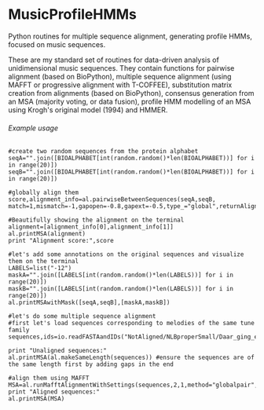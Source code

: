 # MusicProfileHMMs
Python routines for multiple sequence alignment, generating profile HMMs, focused on music sequences.

These are my standard set of routines for data-driven analysis of unidimensional music sequences. They contain functions for pairwise alignment (based on BioPython), multiple sequence alignment (using MAFFT or progressive alignment with T-COFFEE), substitution matrix creation from alignments (based on BioPython), consensus generation from an MSA (majority voting, or data fusion), profile HMM modelling of an MSA using Krogh's original model (1994) and HMMER.

###### Example usage
```
#create two random sequences from the protein alphabet
seqA="".join([BIOALPHABET[int(random.random()*len(BIOALPHABET))] for i in range(20)])
seqB="".join([BIOALPHABET[int(random.random()*len(BIOALPHABET))] for i in range(20)])

#globally align them
score,alignment_info=al.pairwiseBetweenSequences(seqA,seqB, match=1,mismatch=-1,gapopen=-0.8,gapext=-0.5,type_="global",returnAlignment=True)

#Beautifully showing the alignment on the terminal
alignment=[alignment_info[0],alignment_info[1]]
al.printMSA(alignment)
print "Alignment score:",score

#let's add some annotations on the original sequences and visualize them on the terminal
LABELS=list("-12")
maskA="".join([LABELS[int(random.random()*len(LABELS))] for i in range(20)])
maskB="".join([LABELS[int(random.random()*len(LABELS))] for i in range(20)])
al.printMSAwithMask([seqA,seqB],[maskA,maskB])

#let's do some multiple sequence alignment
#first let's load sequences corresponding to melodies of the same tune family 
sequences,ids=io.readFASTAandIDs("NotAligned/NLBproperSmall/Daar_ging_een_heer_1.fasta")

print "Unaligned sequences:"
al.printMSA(al.makeSameLength(sequences)) #ensure the sequences are of the same length first by adding gaps in the end

#align them using MAFFT
MSA=al.runMafftAlignmentWithSettings(sequences,2,1,method="globalpair",allowshift=False)
print "Aligned sequences:"
al.printMSA(MSA)

```

